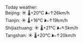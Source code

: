 Today weather:  
Beijing: ☀️   🌡️+20°C 🌬️↑26km/h  
Tianjin: ☀️   🌡️+16°C 🌬️↑19km/h  
Shijiazhuang: ☀️   🌡️+21°C 🌬️↖5km/h  
Tangshan: ☀️   🌡️+20°C 🌬️↑20km/h  
